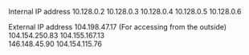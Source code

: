 Internal IP address
10.128.0.2
10.128.0.3
10.128.0.4
10.128.0.5
10.128.0.6

External IP address
104.198.47.17  (For accessing from the outside)
104.154.250.83
104.155.167.13  
146.148.45.90 
104.154.115.76 
